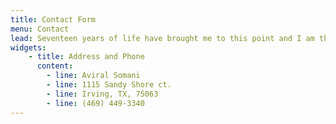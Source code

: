 ```yaml
---
title: Contact Form
menu: Contact
lead: Seventeen years of life have brought me to this point and I am thankful to have learned all that I know and achieved all that I have. I have lofty aspirations for the future, including excelling in the field of Medicine and Medical Research. Right now, I hope to attend a top university or honors program and take my talents to the next level. I hope you have learned quite a bit about my abilities and who I am. I hope you liked what you saw and if you have any questions, please do not hesitate to contact me below.
widgets:
    - title: Address and Phone
      content:
        - line: Aviral Somani
        - line: 1115 Sandy Shore ct.
        - line: Irving, TX, 75063
        - line: (469) 449-3340
---
```



